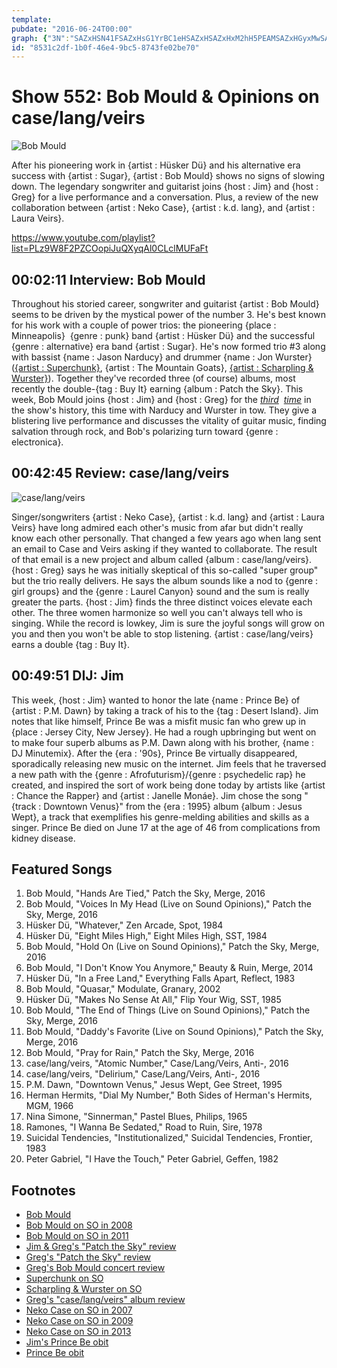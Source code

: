 ```yaml
---
template: 
pubdate: "2016-06-24T00:00"
graph: {"3N":"SAZxHSN41FSAZxHsG1YrBC1eHSAZxHSAZxHxM2hH5PEAMSAZxHGyxMwSAZxHSN41FkO7lOBLsPGSN41FVVfuxsG1YrNFhHLxM2hHPOgMXxM2hHxDLezxM2hH5PEAM97qip97qipX6cfd97qipBHm1G","1Z9":"eerCPqoBux6pJuMeerCPBEhnueerCP","2B3":"BJ76tX6cfd9L3zWX6cfdBJ76tugm3z95B4LBJ76tZMlawugm3zVKYqcugm3zOAiC5ugm3zBBmcTugm3z9L3zWugm3zEFqz3VKYqc31ZhiZMlawBBmcTBCnEk"}
id: "8531c2df-1b0f-46e4-9bc5-8743fe02be70"
---
```






# Show 552: Bob Mould & Opinions on case/lang/veirs

![Bob Mould](https://static.soundopinions.org/images/2016/bobmould_web.jpg)

After his pioneering work in {artist : Hüsker Dü} and his alternative era success with {artist : Sugar}, {artist : Bob Mould} shows no signs of slowing down. The legendary songwriter and guitarist joins {host : Jim} and {host : Greg} for a live performance and a conversation. Plus, a review of the new collaboration between {artist : Neko Case}, {artist : k.d. lang}, and {artist : Laura Veirs}.

https://www.youtube.com/playlist?list=PLz9W8F2PZCOopiJuQXyqAl0CLclMUFaFt



## 00:02:11 Interview: Bob Mould

Throughout his storied career, songwriter and guitarist {artist : Bob Mould} seems to be driven by the mystical power of the number 3. He's best known for his work with a couple of power trios: the pioneering {place : Minneapolis}  {genre : punk} band {artist : Hüsker Dü} and the successful {genre : alternative} era band {artist : Sugar}. He's now formed trio #3 along with bassist {name : Jason Narducy} and drummer {name : Jon Wurster} ([{artist : Superchunk}](/show/269/), {artist : The Mountain Goats}, [{artist : Scharpling & Wurster}](/show/496/#jonwurster)). Together they've recorded three (of course) albums, most recently the double-{tag : Buy It} earning {album : Patch the Sky}. This week, Bob Mould joins {host : Jim} and {host : Greg} for the *[third](/show/119/)  [time](/show/295/)* in the show's history, this time with Narducy and Wurster in tow. They give a blistering live performance and discusses the vitality of guitar music, finding salvation through rock, and Bob's polarizing turn toward {genre : electronica}.



## 00:42:45 Review: case/lang/veirs

![case/lang/veirs](https://static.soundopinions.org/assets/552/1Z90.jpg)

Singer/songwriters {artist : Neko Case}, {artist : k.d. lang} and {artist : Laura Veirs}  have long admired each other's music from afar but didn't really know each other personally. That changed a few years ago when lang sent an email to Case and Veirs asking if they wanted to collaborate.  The result of that email is a new project and album called {album : case/lang/veirs}. {host : Greg} says he was initially skeptical of this so-called "super group" but the trio really delivers. He says the album sounds like a nod to {genre : girl groups} and the {genre : Laurel Canyon} sound and the sum is really greater the parts. {host : Jim} finds the three distinct voices elevate each other. The three women harmonize so well you can't always tell who is singing. While the record is lowkey, Jim is sure the joyful songs will grow on you and then you won't be able to stop listening. {artist : case/lang/veirs} earns a double {tag : Buy It}.



## 00:49:51 DIJ: Jim

This week, {host : Jim} wanted to honor the late {name : Prince Be} of {artist : P.M. Dawn} by taking a track of his to the {tag : Desert Island}. Jim notes that like himself, Prince Be was a misfit music fan who grew up in {place : Jersey City, New Jersey}. He had a rough upbringing but went on to make four superb albums as P.M. Dawn along with his brother, {name : DJ Minutemix}. After the {era : '90s}, Prince Be virtually disappeared, sporadically releasing new music on the internet. Jim feels that he traversed a new path with the {genre : Afrofuturism}/{genre : psychedelic rap} he created, and inspired the sort of work being done today by artists like {artist : Chance the Rapper} and {artist : Janelle Monáe}. Jim chose the song "{track : Downtown Venus}" from the {era : 1995} album {album : Jesus Wept}, a track that exemplifies his genre-melding abilities and skills as a singer. Prince Be died on June 17 at the age of 46 from complications from kidney disease.



## Featured Songs

1. Bob Mould, "Hands Are Tied," Patch the Sky, Merge, 2016
2. Bob Mould, "Voices In My Head (Live on Sound Opinions)," Patch the Sky, Merge, 2016
3. Hüsker Dü, "Whatever," Zen Arcade, Spot, 1984
4. Hüsker Dü, "Eight Miles High," Eight Miles High, SST, 1984
5. Bob Mould, "Hold On (Live on Sound Opinions)," Patch the Sky, Merge, 2016
6. Bob Mould, "I Don't Know You Anymore," Beauty & Ruin, Merge, 2014
7. Hüsker Dü, "In a Free Land," Everything Falls Apart, Reflect, 1983
8. Bob Mould, "Quasar," Modulate, Granary, 2002
9. Hüsker Dü, "Makes No Sense At All," Flip Your Wig, SST, 1985
10. Bob Mould, "The End of Things (Live on Sound Opinions)," Patch the Sky, Merge, 2016
11. Bob Mould, "Daddy's Favorite (Live on Sound Opinions)," Patch the Sky, Merge, 2016
12. Bob Mould, "Pray for Rain," Patch the Sky, Merge, 2016
13. case/lang/veirs, "Atomic Number," Case/Lang/Veirs, Anti-, 2016
14. case/lang/veirs, "Delirium," Case/Lang/Veirs, Anti-, 2016
15. P.M. Dawn, "Downtown Venus," Jesus Wept, Gee Street, 1995
16. Herman Hermits, "Dial My Number," Both Sides of Herman's Hermits, MGM, 1966
17. Nina Simone, "Sinnerman," Pastel Blues, Philips, 1965
18. Ramones, "I Wanna Be Sedated," Road to Ruin, Sire, 1978
19. Suicidal Tendencies, "Institutionalized," Suicidal Tendencies, Frontier, 1983
20. Peter Gabriel, "I Have the Touch," Peter Gabriel, Geffen, 1982



## Footnotes

- [Bob Mould](http://bobmould.com/)
- [Bob Mould on SO in 2008](/show/119/)
- [Bob Mould on SO in 2011](/show/295/)
- [Jim & Greg's "Patch the Sky" review](/show/539/#bobmould)
- [Greg's "Patch the Sky" review](http://www.chicagotribune.com/entertainment/music/kot/sc-bob-mould-ent-0325-20160325-column.html)
- [Greg's Bob Mould concert review](http://www.chicagotribune.com/entertainment/music/kot/ct-bob-mould-concert-review-20160506-column.html)
- [Superchunk on SO](/show/269/)
- [Scharpling & Wurster on SO](/show/496/#jonwurster)
- [Greg's "case/lang/veirs" album review](http://www.chicagotribune.com/entertainment/music/kot/sc-case-lang-veirs-album-review-0610-20160610-column.html)
- [Neko Case on SO in 2007](/show/71/#nekocase)
- [Neko Case on SO in 2009](/show/170/#nekocase)
- [Neko Case on SO in 2013](/show/413/#nekocase)
- [Jim's Prince Be obit](https://www.wbez.org/shows/jim-derogatis/reality-used-to-be-a-friend-of-mine-prince-be-of-pm-dawn-is-dead-at-46/ceec9b19-2d14-4b6a-9ac6-8b89e675103a)
- [Prince Be obit](http://www.rollingstone.com/music/news/attrell-prince-be-cordes-p-m-dawn-rapper-dead-at-46-20160617)